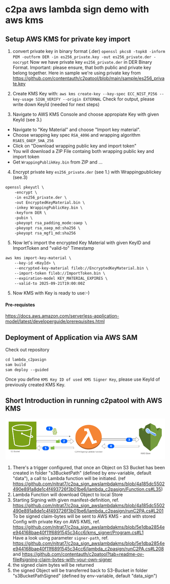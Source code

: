 
# c2pa aws lambda sign demo with aws kms

## Setup AWS KMS for private key import

1. convert private key in binary format (.der)
 ``
openssl pkcs8 -topk8 -inform PEM -outform DER -in es256_private.key -out es256_private.der -nocrypt
``
Now we have private key `es256_private.der` in DER Binary Format.
Important: please ensure, that both public and private key belong together. Here in sample we're using private key from https://github.com/contentauth/c2patool/blob/main/sample/es256_private.key
2. Create KMS Key with:
``
aws kms create-key --key-spec ECC_NIST_P256 --key-usage SIGN_VERIFY --origin EXTERNAL
``
Check for output, please write down KeyId (needed for next steps)

3. Navigate to AWS KMS Console and choose appropiate Key with given KeyId (see 3.)
 - Navigate to "Key Material" and choose "Import key material".
 - Choose wrapping key spec `RSA_4096` and wrapping algorithm `RSAES_OAEP_SHA_256`
 - Click on "Download wrapping public key and import token"
 - You will download a ZIP File containg both wrapping public key and import token
 - Get `WrappingPublikKey.bin` from ZIP and ...
4. Encrypt private key `es256_private.der` (see 1.) with Wrappingpublickey (see.3)
```
openssl pkeyutl \
    -encrypt \
    -in es256_private.der \
    -out EncryptedKeyMaterial.bin \
    -inkey WrappingPublicKey.bin \
    -keyform DER \
    -pubin \
    -pkeyopt rsa_padding_mode:oaep \
    -pkeyopt rsa_oaep_md:sha256 \
    -pkeyopt rsa_mgf1_md:sha256
```
5. Now let's import the encrypted Key Material with given KeyID and ImportToken and "valid-to" Timestamp
```
aws kms import-key-material \
    --key-id <KeyId> \
    --encrypted-key-material fileb://EncryptedKeyMaterial.bin \
    --import-token fileb://ImportToken.bin \
    --expiration-model KEY_MATERIAL_EXPIRES \
    --valid-to 2025-09-21T19:00:00Z 
```
5. Now KMS with Key is ready to use:-)

#### Pre-requistes
https://docs.aws.amazon.com/serverless-application-model/latest/developerguide/prerequisites.html

## Deployment of Application via AWS SAM
Check out repository
```
cd lambda_c2pasign
sam build
sam deploy --guided
```
Once you define `KMS Key ID of used KMS Signer Key`, please use KeyId of previously created KMS Key.

## Short Introduction in running c2patool with AWS KMS

![system schema](doc/c2paSign.drawio.png)

1. There's a trigger configured, that once an Object on S3 Bucket has been created in folder "s3BucketPath" (defined by env-variable, default "data"), a call to Lambda function will be initiated. (ref https://github.com/nitrat7/c2pa_sign_awslambdakms/blob/4a185dc5502490e891a8de1c4f493726f3b01be6/lambda_c2pasign/Function.cs#L35)
2. Lambda Function will download Object to local Store 
3. Starting Signing with given manifest-definition, ref. https://github.com/nitrat7/c2pa_sign_awslambdakms/blob/4a185dc5502490e891a8de1c4f493726f3b01be6/lambda_c2pasign/runC2PA.cs#L201 
To be signed claim-bytes will be sent to AWS KMS  - and with stored Config with private Key on AWS KMS, ref. https://github.com/nitrat7/c2pa_sign_awslambdakms/blob/5e1dba2854ee944168bae40f11f6891545c34cc6/kms_signer/Program.cs#L1 <br>
Have a look using parameter `signer-path`,  ref. https://github.com/nitrat7/c2pa_sign_awslambdakms/blob/5e1dba2854ee944168bae40f11f6891545c34cc6/lambda_c2pasign/runC2PA.cs#L208 and https://github.com/contentauth/c2patool?tab=readme-ov-file#signing-claim-bytes-with-your-own-signer
4. the signed claim bytes will be returned
5. the signed Object will be transferred back to S3-Bucket  in folder "s3BucketPathSigned" (defined by env-variable, default "data_sign")
